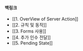 
#### 백링크

- [[1. OverView of Server Action]]
- [[2. 규칙 및 동작]]
- [[3. Forms 사용]]
- [[4. 추가 인수 전달]]
- [[5. Pending State]]
